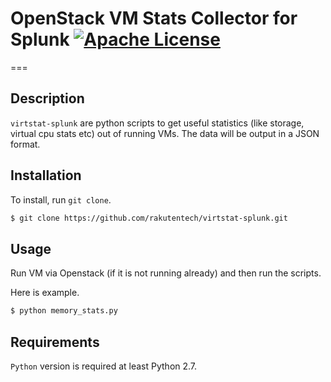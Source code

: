 # OpenStack VM Stats Collector for Splunk [![Apache License](http://img.shields.io/hexpm/l/plug.svg?style=flat)](https://github.com/rakutentech/virtstat-splunk.git)
===

## Description

`virtstat-splunk` are python scripts to get useful statistics (like storage, virtual cpu stats etc) out of running VMs.
The data will be output in a JSON format.

## Installation

To install, run `git clone`.

```bash
$ git clone https://github.com/rakutentech/virtstat-splunk.git
```

## Usage

Run VM via Openstack (if it is not running already) and then run the scripts.

Here is example.

```bash
$ python memory_stats.py
```

## Requirements

`Python` version is required at least Python 2.7.

